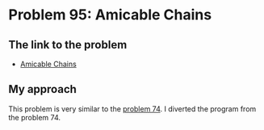 # Problem 95: Amicable Chains

## The link to the problem

- [Amicable Chains](https://projecteuler.net/problem=95)

## My approach

This problem is very similar to the [problem 74](./p0074.md).
I diverted the program from the problem 74.
